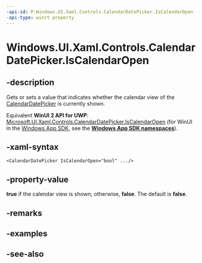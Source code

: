 ```yaml
---
-api-id: P:Windows.UI.Xaml.Controls.CalendarDatePicker.IsCalendarOpen
-api-type: winrt property
---
```


<!-- Property syntax
public bool IsCalendarOpen { get;  set; }
-->

# Windows.UI.Xaml.Controls.CalendarDatePicker.IsCalendarOpen

## -description
Gets or sets a value that indicates whether the calendar view of the [CalendarDatePicker](calendardatepicker.md) is currently shown.

Equivalent **WinUI 2 API for UWP**: [Microsoft.UI.Xaml.Controls.CalendarDatePicker.IsCalendarOpen](/windows/winui/api/microsoft.ui.xaml.controls.calendardatepicker.iscalendaropen) (for WinUI in the [Windows App SDK](/windows/apps/windows-app-sdk/), see the **[Windows App SDK namespaces](/windows/windows-app-sdk/api/winrt/)**).

## -xaml-syntax
```xaml
<CalendarDatePicker IsCalendarOpen="bool" .../>
```


## -property-value
**true** if the calendar view is shown; otherwise, **false**. The default is **false**.

## -remarks

## -examples

## -see-also

